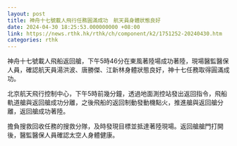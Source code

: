 ```yaml
---
layout: post
title: 神舟十七號載人飛行任務圓滿成功　航天員身體狀態良好
date: 2024-04-30 18:25:53.000000000 +08:00
link: https://news.rthk.hk/rthk/ch/component/k2/1751252-20240430.htm
categories: rthk
---
```


神舟十七號載人飛船返回艙，下午5時46分在東風著陸場成功著陸，現場醫監醫保人員，確認航天員湯洪波、唐勝傑、江新林身體狀態良好，神十七任務取得圓滿成功。

北京航天飛行控制中心，下午5時前幾分鐘，透過地面測控站發出返回指令，飛船軌道艙與返回艙成功分離，之後飛船的返回制動發動機點火，推進艙與返回艙分離，返回艙成功著陸。

擔負搜救回收任務的搜救分隊，及時發現目標並抵達著陸現場。返回艙艙門打開後，醫監醫保人員確認太空人身體健康。
